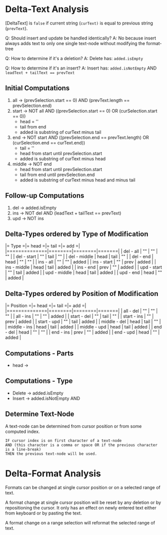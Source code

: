 # Delta-Text Analysis

[DeltaText] is `false` if current string (`curText)` is equal to previous string (`prevText`).

Q: Should insert and update be handled identically?
A: No because insert always adds text to only one single text-node without modifying the format-tree

Q: How to determine if it's a deletion?
A: Delete has: `added.isEmpty`

Q: How to determine if it's an insert?
A: Insert has: `added.isNotEmpty` AND `leadText + tailText == prevText`

## Initial Computations

1. all -> (prevSelection.start == 0) AND (prevText.length == prevSelection.end)
2. start -> NOT all AND ((prevSelection.start == 0) OR (curSelection.start == 0))
   * head = ''
   * tail from end
   * added is substring of curText minus tail
3. end -> NOT start AND ((prevSelection.end == prevText.length) OR (curSelection.end == curText.end))
   * tail = ''
   * head from start until prevSelection.start
   * added is substring of curText minus head
4. middle -> NOT end
   * head from start until prevSelection.start
   * tail from end until prevSelection.end
   * added is substring of curText minus head and minus tail

## Follow-up Computations

1. del -> added.isEmpty
2. ins -> NOT del AND (leadText + tailText == prevText)
3. upd -> NOT ins

## Delta-Types ordered by Type of Modification

|=    Type    =|= head =|= tail =|= add =|
|==============|========|========|=======|
| del - all    |     "" |     "" |    "" |
| del - start  |     "" |   tail |    "" |
| del - middle |   head |   tail |    "" |
| del - end    |   head |     "" |    "" |
| ins - all    |     "" |     "" | added |
| ins - start  |     "" |   prev | added |
| ins - middle |   head |   tail | added |
| ins - end    |   prev |     "" | added |
| upd - start  |     "" |   tail | added |
| upd - middle |   head |   tail | added |
| upd - end    |   head |     "" | added |

## Delta-Types ordered by Position of Modification

|=  Position  =|= head =|= tail =|= add =|
|==============|========|========|=======|
| all - del    |     "" |     "" |    "" |
| all - ins    |     "" |     "" | added |
| start - del  |     "" |   tail |    "" |
| start - ins  |     "" |   prev | added |
| start - upd  |     "" |   tail | added |
| middle - del |   head |   tail |    "" |
| middle - ins |   head |   tail | added |
| middle - upd |   head |   tail | added |
| end - del    |   head |     "" |    "" |
| end - ins    |   prev |     "" | added |
| end - upd    |   head |     "" | added |

## Computations - Parts

* head -> 
## Computations - Type

* Delete -> added.isEmpty
* Insert -> added.isNotEmpty AND 

## Determine Text-Node

A text-node can be determined from cursor position or from some computed index.

```
IF cursor index is on first character of a text-node
AND (this character is a comma or space OR if the previous character is a line-break)
THEN the previous text-node will be used.
```

# Delta-Format Analysis

Formats can be changed at single cursor position or on a selected range of text.

A format change at single cursor position will be reset by any deletion or by
repositioning the cursor. It only has an effect on newly entered text
either from keyboard or by pasting the text.

A format change on a range selection will reformat the selected range of text.
